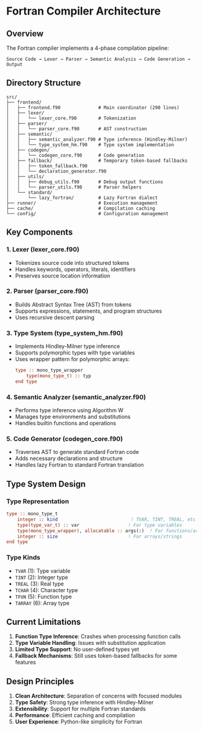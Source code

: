# Fortran Compiler Architecture

## Overview

The Fortran compiler implements a 4-phase compilation pipeline:

```
Source Code → Lexer → Parser → Semantic Analysis → Code Generation → Output
```

## Directory Structure

```
src/
├── frontend/
│   ├── frontend.f90              # Main coordinator (290 lines)
│   ├── lexer/
│   │   └── lexer_core.f90        # Tokenization
│   ├── parser/
│   │   └── parser_core.f90       # AST construction
│   ├── semantic/
│   │   ├── semantic_analyzer.f90 # Type inference (Hindley-Milner)
│   │   └── type_system_hm.f90    # Type system implementation
│   ├── codegen/
│   │   └── codegen_core.f90      # Code generation
│   ├── fallback/                 # Temporary token-based fallbacks
│   │   ├── token_fallback.f90
│   │   └── declaration_generator.f90
│   ├── utils/
│   │   ├── debug_utils.f90       # Debug output functions
│   │   └── parser_utils.f90      # Parser helpers
│   └── standard/
│       └── lazy_fortran/         # Lazy Fortran dialect
├── runner/                       # Execution management
├── cache/                        # Compilation caching
└── config/                       # Configuration management
```

## Key Components

### 1. Lexer (lexer_core.f90)
- Tokenizes source code into structured tokens
- Handles keywords, operators, literals, identifiers
- Preserves source location information

### 2. Parser (parser_core.f90)
- Builds Abstract Syntax Tree (AST) from tokens
- Supports expressions, statements, and program structures
- Uses recursive descent parsing

### 3. Type System (type_system_hm.f90)
- Implements Hindley-Milner type inference
- Supports polymorphic types with type variables
- Uses wrapper pattern for polymorphic arrays:
  ```fortran
  type :: mono_type_wrapper
      type(mono_type_t) :: typ
  end type
  ```

### 4. Semantic Analyzer (semantic_analyzer.f90)
- Performs type inference using Algorithm W
- Manages type environments and substitutions
- Handles builtin functions and operations

### 5. Code Generator (codegen_core.f90)
- Traverses AST to generate standard Fortran code
- Adds necessary declarations and structure
- Handles lazy Fortran to standard Fortran translation

## Type System Design

### Type Representation
```fortran
type :: mono_type_t
    integer :: kind                           ! TVAR, TINT, TREAL, etc.
    type(type_var_t) :: var                  ! For type variables
    type(mono_type_wrapper), allocatable :: args(:)  ! For functions/arrays
    integer :: size                          ! For arrays/strings
end type
```

### Type Kinds
- `TVAR` (1): Type variable
- `TINT` (2): Integer type
- `TREAL` (3): Real type
- `TCHAR` (4): Character type
- `TFUN` (5): Function type
- `TARRAY` (6): Array type

## Current Limitations

1. **Function Type Inference**: Crashes when processing function calls
2. **Type Variable Handling**: Issues with substitution application
3. **Limited Type Support**: No user-defined types yet
4. **Fallback Mechanisms**: Still uses token-based fallbacks for some features

## Design Principles

1. **Clean Architecture**: Separation of concerns with focused modules
2. **Type Safety**: Strong type inference with Hindley-Milner
3. **Extensibility**: Support for multiple Fortran standards
4. **Performance**: Efficient caching and compilation
5. **User Experience**: Python-like simplicity for Fortran